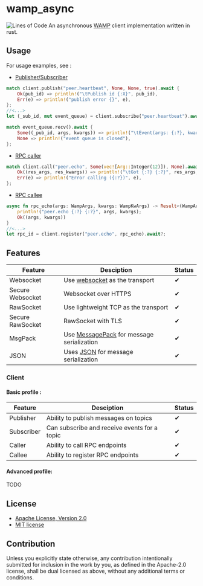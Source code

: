 # wamp_async
![Lines of Code](https://tokei.rs/b1/gitlab/elast0ny/wamp_async-rs)
An asynchronous [WAMP](https://wamp-proto.org/) client implementation written in rust.

## Usage

For usage examples, see :
- [Publisher/Subscriber](https://gitlab.com/elast0ny/wamp_async-rs/-/blob/master/examples/pubsub.rs)
```rust
match client.publish("peer.heartbeat", None, None, true).await {
    Ok(pub_id) => println!("\tPublish id {:X}", pub_id),
    Err(e) => println!("publish error {}", e),
};
//<...>
let (_sub_id, mut event_queue) = client.subscribe("peer.heartbeat").await?;

match event_queue.recv().await {
    Some((_pub_id, args, kwargs)) => println!("\tEvent(args: {:?}, kwargs: {:?})", args, kwargs),
    None => println!("event queue is closed"),
};
```
- [RPC caller](https://gitlab.com/elast0ny/wamp_async-rs/-/blob/master/examples/rpc_caller.rs)
```rust
match client.call("peer.echo", Some(vec![Arg::Integer(12)]), None).await {
    Ok((res_args, res_kwargs)) => println!("\tGot {:?} {:?}", res_args, res_kwargs),
    Err(e) => println!("Error calling ({:?})", e),
};
```
- [RPC callee](https://gitlab.com/elast0ny/wamp_async-rs/-/blob/master/examples/rpc_callee.rs)
```rust
async fn rpc_echo(args: WampArgs, kwargs: WampKwArgs) -> Result<(WampArgs, WampKwArgs), WampError> {
    println!("peer.echo {:?} {:?}", args, kwargs);
    Ok((args, kwargs))
}
//<...>
let rpc_id = client.register("peer.echo", rpc_echo).await?;
```

## Features
| Feature | Desciption | Status |
|---------|------------|--------|
|Websocket| Use [websocket](https://en.wikipedia.org/wiki/WebSocket) as the transport | ✔ |
|Secure Websocket| Websocket over HTTPS | ✔ |
| RawSocket | Use lightweight TCP as the transport | ✔ |
| Secure RawSocket | RawSocket with TLS | ✔ |
|MsgPack| Use [MessagePack](https://en.wikipedia.org/wiki/MessagePack) for message serialization | ✔ |
|JSON | Uses [JSON](https://en.wikipedia.org/wiki/JSON#Example) for message serialization | ✔ |
### Client
#### Basic profile :

| Feature | Desciption | Status |
|---------|------------|--------|
| Publisher | Ability to publish messages on topics | ✔ |
| Subscriber | Can subscribe and receive events for a topic | ✔ |
| Caller | Ability to call RPC endpoints | ✔ |
| Callee | Ability to register RPC endpoints | ✔ |

#### Advanced profile:

TODO

## License

 * [Apache License, Version 2.0](http://www.apache.org/licenses/LICENSE-2.0)
 * [MIT license](http://opensource.org/licenses/MIT)

## Contribution

Unless you explicitly state otherwise, any contribution intentionally submitted
for inclusion in the work by you, as defined in the Apache-2.0 license, shall be
dual licensed as above, without any additional terms or conditions.
